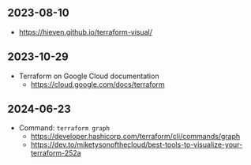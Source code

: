 ## 2023-08-10

- https://hieven.github.io/terraform-visual/

## 2023-10-29

- Terraform on Google Cloud documentation
    - https://cloud.google.com/docs/terraform

## 2024-06-23

- Command: `terraform graph`
    - https://developer.hashicorp.com/terraform/cli/commands/graph
    - https://dev.to/miketysonofthecloud/best-tools-to-visualize-your-terraform-252a
